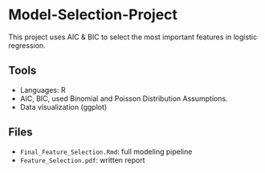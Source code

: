 # Model-Selection-Project

This project uses AIC & BIC to select the most important features in logistic regression.
## Tools
- Languages: R 
- AIC, BIC, used Binomial and Poisson Distribution Assumptions.
- Data visualization (ggplot)
## Files
- `Final_Feature_Selection.Rmd`: full modeling pipeline
-  `Feature_Selection.pdf`: written report
